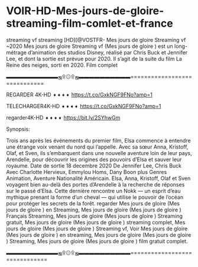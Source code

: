 # VOIR-HD-Mes-jours-de-gloire-streaming-film-comlet-et-france
streaming vf
streaming [HD][@VOSTFR- Mes jours de gloire   Streaming vf ~2020
Mes jours de gloire   Streaming vf (Mes jours de gloire  ) est un long-métrage d’animation des studios Disney, réalisé par Chris Buck et Jennifer Lee, et dont la sortie est prévue pour 2020. Il s’agit de la suite du film La Reine des neiges, sorti en 2020. Film complet

▬▬▬▬▬▬▬▬▬▬ஜ۩۞۩ஜ▬▬▬▬▬▬▬▬▬▬=============================

REGARDER 4K-HD ➧➧➧➧ https://t.co/GxkNGF9FNo?amp=1

TELECHARGER4K-HD ➧➧➧➧ https://t.co/GxkNGF9FNo?amp=1

regarder4K-HD ➧➧➧➧ https://bit.ly/2SYhwGm

Synopsis:

Trois ans après les événements du premier film, Elsa commence à entendre une étrange voix venant du nord qui l’appelle. Avec sa sœur Anna, Kristoff, Olaf, et Sven, ils s’embarquent dans une nouvelle aventure loin de leur pays, Arendelle, pour découvrir les origines des pouvoirs d’Elsa et sauver leur royaume. Date de sortie 18 decembre 2020 De Jennifer Lee, Chris Buck Avec Charlotte Hervieux, Emmylou Homs, Dany Boon plus Genres Animation, Aventure Nationalité Américain. Elsa, Anna, Kristoff, Olaf et Sven voyagent bien au-delà des portes d’Arendelle à la recherche de réponses sur le passé d’Elsa. Cette dernière rencontre un Nokk — un esprit d’eau mythique prenant la forme d’un cheval — qui utilise le pouvoir de l’océan pour protéger les secrets de la forêt. regarder Mes jours de gloire   (Mes jours de gloire  ) en Streaming, Mes jours de gloire   (Mes jours de gloire  ) Français Streaming, Mes jours de gloire   (Mes jours de gloire  ) Streaming gratuit, Mes jours de gloire   (Mes jours de gloire  ) streaming complet, Mes jours de gloire   (Mes jours de gloire  ) Streaming vf, Voir Mes jours de gloire   (Mes jours de gloire  ) en streaming, Mes jours de gloire   (Mes jours de gloire  ) Streaming, Mes jours de gloire   (Mes jours de gloire  ) film gratuit complet.

▬▬▬▬▬▬▬▬▬▬ஜ۩۞۩ஜ▬▬▬▬▬▬▬▬▬▬==============================

